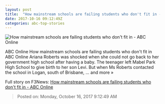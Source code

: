 ```yaml
---
layout: post
title:  "How mainstream schools are failing students who don't fit in - ABC Online"
date: 2017-10-16 09:12:49Z
categories: abc-top-stories
---
```


![How mainstream schools are failing students who don't fit in - ABC Online](http://www.abc.net.au/news/image/9054714-1x1-700x700.jpg)

ABC Online How mainstream schools are failing students who don't fit in ABC Online Ariana Roberts was shocked when she could not go back to her government high school after having a baby. The teenager left Mabel Park High School to give birth to her son Levi. But when Ms Roberts contacted the school in Logan, south of Brisbane, ... and more »


Full story on F3News: [How mainstream schools are failing students who don't fit in - ABC Online](http://www.f3nws.com/n/KuCWdC)

> Posted on: Monday, October 16, 2017 9:12:49 AM
